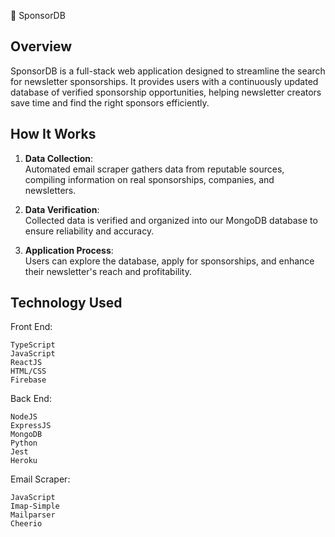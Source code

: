 :bookmark_tabs: SponsorDB
## Overview

SponsorDB is a full-stack web application designed to streamline the search for newsletter 
sponsorships. It provides users with a continuously updated database of verified sponsorship 
opportunities, helping newsletter creators save time and find the right sponsors efficiently.

## How It Works

1. **Data Collection**:<br>
Automated email scraper gathers data from reputable sources, compiling information on real sponsorships, companies, and newsletters.

2. **Data Verification**:<br>
Collected data is verified and organized into our MongoDB database to ensure reliability and accuracy.

3. **Application Process**:<br>
Users can explore the database, apply for sponsorships, and enhance their newsletter's reach and profitability.

## Technology Used
Front End:

    TypeScript
    JavaScript
    ReactJS
    HTML/CSS
    Firebase

Back End:

    NodeJS
    ExpressJS
    MongoDB
    Python
    Jest
    Heroku

Email Scraper:

    JavaScript
    Imap-Simple
    Mailparser
    Cheerio

